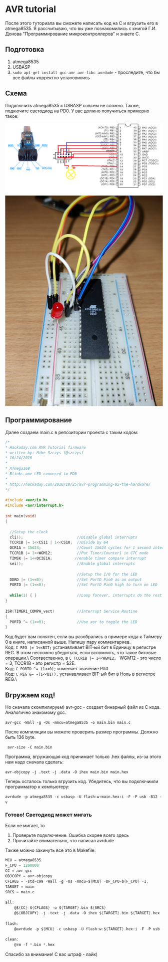 # AVR tutorial
После этого туториала вы сможете написать код на С и вгрузить его в atmega8535. Я рассчитываю, что вы уже познакомились с книгой Г.И. Донова "Программирование микроконтроллеров" и знаете С.

## Подготовка
1. atmega8535
2. USBASP
3. ```sudo apt-get install gcc-avr avr-libc avrdude``` - проследите, что бы все файлы корректно установились

## Схема
Подключить atmega8535 к USBASP совсем не сложно. Также, подкючите светодиод на PD0. У вас должно получиться примерно такое: 

![usbaspй.png](Pictures/22.png)
![usbasp.png](Pictures/2.jpg)

## Программирование
Далее создаем main.c в репозитории проекта с таким кодом:
``` C
/*
* Hackaday.com AVR Tutorial firmware
* written by: Mike Szczys (@szczys)
* 10/24/2010
*
* ATmega168
* Blinks one LED conneced to PD0
*
* http://hackaday.com/2010/10/25/avr-programming-02-the-hardware/
*/
 
#include <avr/io.h>
#include <avr/interrupt.h>
 
int main(void)
{
 
  //Setup the clock
  cli();                        //Disable global interrupts
  TCCR1B |= 1<<CS11 | 1<<CS10;  //Divide by 64
  OCR1A = 15624;                //Count 15624 cycles for 1 second interrupt
  TCCR1B |= 1<<WGM12;           //Put Timer/Counter1 in CTC mode
  TIMSK |= 1<<OCIE1A;          //enable timer compare interrupt
  sei();                        //Enable global interrupts
 
                                //Setup the I/O for the LED
  DDRD |= (1<<0);               //Set PortD Pin0 as an output
  PORTD |= (1<<0);              //Set PortD Pin0 high to turn on LED
 
  while(1) { }                  //Loop forever, interrupts do the rest
}
 
ISR(TIMER1_COMPA_vect)          //Interrupt Service Routine
{
  PORTD ^= (1<<0);              //Use xor to toggle the LED
}
```
Код будет вам понятен, если вы разобрались в примере кода к Таймеру 0 в книге, написанной выше. Напишу пару комментариев.\
Код: ```C REG |= 1<<BIT;``` устанавливает BIT-ый бит в Единицу в регистре REG. В этом несложно убедиться, если вспомнить, что такое битовые операции.\ Соотвественно, в ```C TCCR1B |= 1<<WGM12; ``` WGM12 - это число = 3, TCCR1B - это регистр = $2E.\
Код: ```C PORTD ^= (1<<0);``` изменяет значение PA0.\
Код: ```C REG &= ~(1<<BIT);``` устанавливает BIT-ый бит в Ноль в регистре REG.\

## Вгружаем код!
Но сначала скомпилируем) avr-gcc - создает бинарный файл из С кода. Аналогично знакомому gcc.

```avr-gcc -Wall -g -Os -mmcu=atmega8535 -o main.bin main.c``` 

После компиляции вы можете проверить размер программы. Должно быть 136 byte.

``` avr-size -C main.bin```

Программа, вгружающая код принимает только .hex файлы, из-за этого нам надо сначала сделать:

``` avr-objcopy -j .text -j .data -O ihex main.bin main.hex ```

Теперь осталось только вгрузить код. Убедитесь, что вы подключиили программатор к компьютеру:

``` avrdude -p atmega8535 -c usbasp -U flash:w:main.hex:i -F -P usb -B12 -v ```

### Готово! Светодиод может мигать
Если не мигает, то
1. Проверьте подключение. Ошибка скорее всего здесь
2. Прочитайте внимательно, что написал avrdude

Также можно закинуть все это в Makefile:
```C 
MCU = atmega8535
F_CPU = 1200000
CC = avr-gcc
OBJCOPY = avr-objcopy
CFLAGS = -std=c99 -Wall -g -Os -mmcu=${MCU} -DF_CPU=${F_CPU} -I.
TARGET = main
SRCS = main.c

all:
	@${CC} ${CFLAGS} -o ${TARGET}.bin ${SRCS}
	@${OBJCOPY} -j .text -j .data -O ihex ${TARGET}.bin ${TARGET}.hex

flash:
	@avrdude -p ${MCU} -c usbasp -U flash:w:${TARGET}.hex:i -F -P usb -B12 -v

clean:
	@rm -f *.bin *.hex
```
Спасибо за внимание! С вас штраф - лайк)

